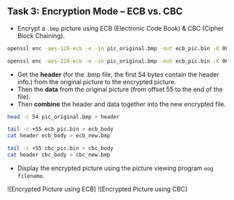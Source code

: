 ## Task 3: Encryption Mode – ECB vs. CBC

- Encrypt a `.bmp` picture using ECB (Electronic Code Book) & CBC (Cipher Block Chaining).
```bash
openssl enc -aes-128-ecb -e -in pic_original.bmp -out ecb_pic.bin -K 00112233445566778899aabbccddeeff

openssl enc -aes-128-ecb -e -in pic_original.bmp -out ecb_pic.bin -K 00112233445566778899aabbccddeeff -iv 0102030405060708
```

- Get the **header** (for the .bmp file, the first 54 bytes contain the header info.) from the original picture to the encrypted picture.
- Then the **data** from the original picture (from offset 55 to the end of the file).
- Then **combine** the header and data together into the new encrypted file.
```bash
head -c 54 pic_original.bmp > header

tail -c +55 ecb_pic.bin > ecb_body
cat header ecb_body > ecb_new.bmp

tail -c +55 cbc_pic.bin > cbc_body
cat header cbc_body > cbc_new.bmp
```

- Display the encrypted picture using the picture viewing program `eog filename`.

![Encrypted Picture using ECB]
![Encrypted Picture using CBC]
